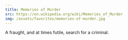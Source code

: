 ```yaml
---
title: Memories of Murder
src: https://en.wikipedia.org/wiki/Memories_of_Murder
img: /assets/favorites/memories-of-murder.jpg
---
```


A fraught, and at times futile, search for a criminal.
